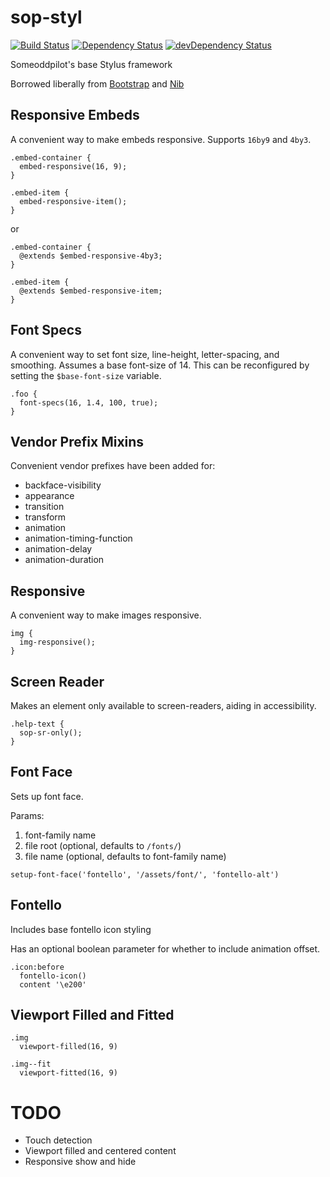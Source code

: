 sop-styl
========

[![Build Status](https://travis-ci.org/SomeoddpilotInc/sop-styl.svg?branch=master)](https://travis-ci.org/SomeoddpilotInc/sop-styl)
[![Dependency Status](https://david-dm.org/SomeoddpilotInc/sop-styl.svg)](https://david-dm.org/SomeoddpilotInc/sop-styl)
[![devDependency Status](https://david-dm.org/SomeoddpilotInc/sop-styl/dev-status.svg)](https://david-dm.org/SomeoddpilotInc/sop-styl#info=devDependencies)

Someoddpilot's base Stylus framework

Borrowed liberally from [Bootstrap](http://getbootstrap.com) and [Nib](https://github.com/tj/nib)

## Responsive Embeds

A convenient way to make embeds responsive. Supports `16by9` and `4by3`.

```stylus
.embed-container {
  embed-responsive(16, 9);
}

.embed-item {
  embed-responsive-item();
}
```

or

```stylus
.embed-container {
  @extends $embed-responsive-4by3;
}

.embed-item {
  @extends $embed-responsive-item;
}
```

## Font Specs

A convenient way to set font size, line-height, letter-spacing, and smoothing. Assumes a base font-size of 14. This can be reconfigured by setting the `$base-font-size` variable.

```stylus
.foo {
  font-specs(16, 1.4, 100, true);
}
```

## Vendor Prefix Mixins

Convenient vendor prefixes have been added for:

* backface-visibility
* appearance
* transition
* transform
* animation
* animation-timing-function
* animation-delay
* animation-duration

## Responsive

A convenient way to make images responsive.

```stylus
img {
  img-responsive();
}
```

## Screen Reader

Makes an element only available to screen-readers, aiding in accessibility.

```stylus
.help-text {
  sop-sr-only();
}
```

## Font Face

Sets up font face.

Params:

1. font-family name
2. file root (optional, defaults to `/fonts/`)
3. file name (optional, defaults to font-family name)

```stylus
setup-font-face('fontello', '/assets/font/', 'fontello-alt')
```

## Fontello

Includes base fontello icon styling

Has an optional boolean parameter for whether to include animation offset.

```stylus
.icon:before
  fontello-icon()
  content '\e200'
```

## Viewport Filled and Fitted

```stylus
.img
  viewport-filled(16, 9)

.img--fit
  viewport-fitted(16, 9)
```

# TODO

* Touch detection
* Viewport filled and centered content
* Responsive show and hide
